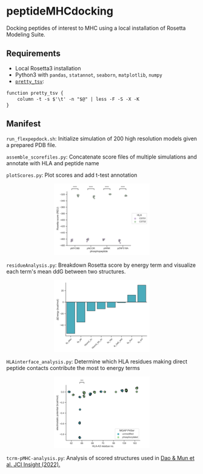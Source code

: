 # peptideMHCdocking
Docking peptides of interest to MHC using a local installation of Rosetta Modeling Suite. 

## Requirements
- Local Rosetta3 installation
- Python3 with `pandas`, `statannot`, `seaborn`, `matplotlib`, `numpy`
- [`pretty_tsv`](https://gist.github.com/soxofaan/af407f793382623d039805f50144af6e):
```
function pretty_tsv {
    column -t -s $'\t' -n "$@" | less -F -S -X -K
}
```


## Manifest
`run_flexpepdock.sh`: Initialize simulation of 200 high resolution models given a prepared PDB file.

`assemble_scorefiles.py`: Concatenate score files of multiple simulations and annotate with HLA and peptide name

`plotScores.py`: Plot scores and add t-test annotation
<p align="center">
<img src="2_flexpepscores.png" width=50% height=50%>
</p>

`residueAnalysis.py`: Breakdown Rosetta score by energy term and visualize each term's mean ddG between two structures.
<p align="center">
<img src="6_MGAPwt_ddg.png" width=50% height=50%>
</p>

`HLAinterface_analysis.py`: Determine which HLA residues making direct peptide contacts contribute the most to energy terms
<p align="center">
<img src="7_Ser4_interaction_fa_elec.png" width=50% height=50%>
</p>

`tcrm-pMHC-analysis.py`: Analysis of scored structures used in [Dao & Mun et al. JCI Insight (2022).](https://doi.org/10.1172/jci.insight.151624)
